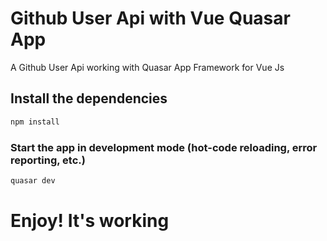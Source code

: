 # Github User Api with Vue Quasar App

A Github User Api working with Quasar App Framework for Vue Js

## Install the dependencies

```bash
npm install
```

### Start the app in development mode (hot-code reloading, error reporting, etc.)

```bash
quasar dev
```

# Enjoy! It's working
